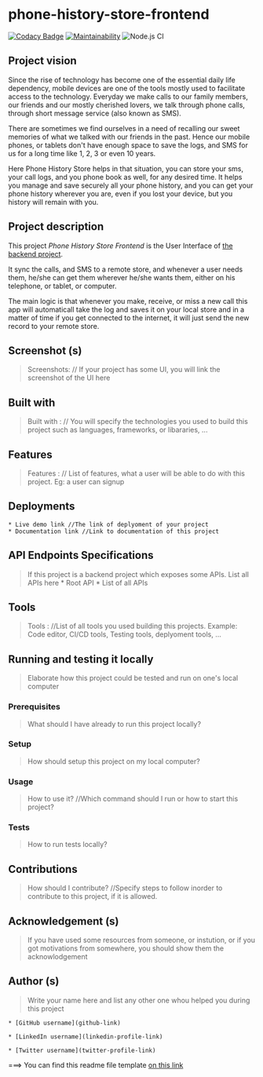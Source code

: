 # phone-history-store-frontend
[![Codacy Badge](https://api.codacy.com/project/badge/Grade/e1c7c0497f5a487d90610ab41e9db55f)](https://app.codacy.com/gh/nezago/phone-history-store-frontend?utm_source=github.com&utm_medium=referral&utm_content=nezago/phone-history-store-frontend&utm_campaign=Badge_Grade_Dashboard)  [![Maintainability](https://api.codeclimate.com/v1/badges/e5ff93644af293ab0e46/maintainability)](https://codeclimate.com/github/nezago/phone-history-store-frontend/maintainability)  ![Node.js CI](https://github.com/nezago/phone-history-store-frontend/workflows/Node.js%20CI/badge.svg)

## Project vision
Since the rise of technology has become one of the essential daily life dependency, mobile devices are one of the tools mostly used to facilitate access to the technology. Everyday we make calls to our family members, our friends and our mostly cherished lovers, we talk through phone calls, through short message service (also known as SMS).

There are sometimes we find ourselves in a need of recalling our sweet memories of what we talked with our friends in the past. Hence our mobile phones, or tablets don't have enough space to save the logs, and SMS for us for a long time like 1, 2, 3 or even 10 years.

Here Phone History Store helps in that situation, you can store your sms, your call logs, and you phone book as well, for any desired time. It helps you manage and save securely all your phone history, and you can get your phone history wherever you are, even if you lost your device, but you history will remain with you.

## Project description
This project *Phone History Store Frontend* is the User Interface of [the backend project](https://github.com/nezago/phone-history-store-backend).

It sync the calls, and SMS to a remote store, and whenever a user needs them, he/she can get them wherever he/she wants them, either on his telephone, or tablet, or computer.

The main logic is that whenever you make, receive, or miss a new call this app will automaticall take the log and saves it on your local store and in a matter of time if you get connected to the internet, it will just send the new record to your remote store. 

## Screenshot (s)
> Screenshots: // If your project has some UI, you will link the screenshot of the UI here

## Built with
> Built with : // You will specify the technologies you used to build this project such as languages, frameworks, or libararies, ...

## Features
> Features : // List of features, what a user will be able to do with this project. Eg: a user can signup

## Deployments
	* Live demo link //The link of deplyoment of your project
	* Documentation link //Link to documentation of this project

## API Endpoints Specifications
> If this project is a backend project which exposes some APIs. List all APIs here
	* Root API
	* List of all APIs

## Tools
> Tools : //List of all tools you used building this projects. Example: Code editor, CI/CD tools, Testing tools, deplyoment tools, ...

## Running and testing it locally
> Elaborate how this project could be tested and run on one's local computer

### Prerequisites
> What should I have already to run this project locally?

### Setup
> How should setup this project on my local computer?

### Usage
> How to use it? //Which command should I run or how to start this project?

### Tests
> How to run tests locally?

## Contributions
> How should I contribute? //Specify steps to follow inorder to contribute to this project, if it is allowed.

## Acknowledgement (s)
> If you have used some resources from someone, or instution, or if you got motivations from somewhere, you should show them the acknowlodgement

## Author (s)
> Write your name here and list any other one whou helped you during this project

	* [GitHub username](github-link)

	* [LinkedIn username](linkedin-profile-link)

	* [Twitter username](twitter-profile-link)


===> You can find this readme file template [on this link](https://github.com/nezago/nezago-guidelines/wiki/Readme-file-template)
